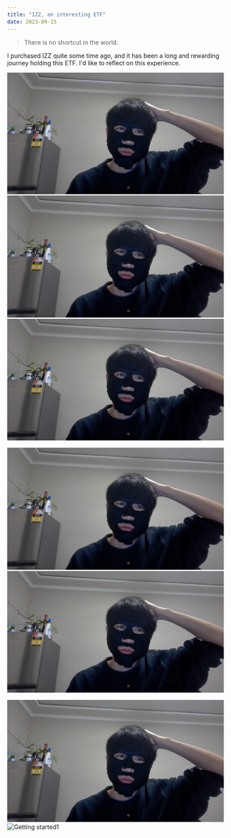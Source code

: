 ```yaml
---
title: "IZZ, an interesting ETF"
date: 2023-09-15
---
```


> There is no shortcut in the world.

I purchased IZZ quite some time ago, and it has been a long and rewarding journey holding this ETF. I'd like to reflect on this experience.

![title1](./images/1-150923.jpg)
![title3](./_posts/images/1-150923.jpg)
![title4](_posts/images/1-150923.jpg)

![title2](images/1-150923.jpg) 
![title5](/images/1-150923.jpg) 

<img src="https://raw.githubusercontent.com/seanzhu1120/talent-limited/8a3fde0f5fdf8e5b712ef7372a4d0260b5e1a408/_posts/images/1-150923.jpg" alt="Getting started1" />


<img src="https://raw.githubusercontent.com/seanzhu1120/talent-limited/8a3fde0f5fdf8e5b712ef7372a4d0260b5e1a408/_posts/images/2-150923.jpg" alt="Getting started1" />

